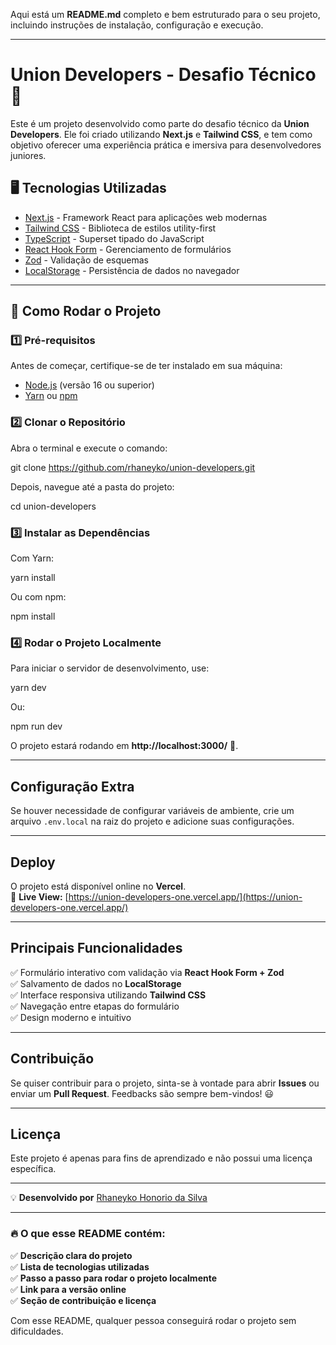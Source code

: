 Aqui está um **README.md** completo e bem estruturado para o seu projeto, incluindo instruções de instalação, configuração e execução.  

---


# Union Developers - Desafio Técnico 🚀

Este é um projeto desenvolvido como parte do desafio técnico da **Union Developers**. Ele foi criado utilizando **Next.js** e **Tailwind CSS**, e tem como objetivo oferecer uma experiência prática e imersiva para desenvolvedores juniores.

## 🖥️ Tecnologias Utilizadas

- [Next.js](https://nextjs.org/) - Framework React para aplicações web modernas
- [Tailwind CSS](https://tailwindcss.com/) - Biblioteca de estilos utility-first
- [TypeScript](https://www.typescriptlang.org/) - Superset tipado do JavaScript
- [React Hook Form](https://react-hook-form.com/) - Gerenciamento de formulários
- [Zod](https://zod.dev/) - Validação de esquemas
- [LocalStorage](https://developer.mozilla.org/en-US/docs/Web/API/Window/localStorage) - Persistência de dados no navegador

---

## 📂 Como Rodar o Projeto

### 1️⃣ Pré-requisitos

Antes de começar, certifique-se de ter instalado em sua máquina:

- [Node.js](https://nodejs.org/en/) (versão 16 ou superior)
- [Yarn](https://yarnpkg.com/) ou [npm](https://www.npmjs.com/)

### 2️⃣ Clonar o Repositório

Abra o terminal e execute o comando:

git clone https://github.com/rhaneyko/union-developers.git

Depois, navegue até a pasta do projeto:

cd union-developers

### 3️⃣ Instalar as Dependências

Com Yarn:

yarn install

Ou com npm:

npm install

### 4️⃣ Rodar o Projeto Localmente

Para iniciar o servidor de desenvolvimento, use:

yarn dev

Ou:

npm run dev

O projeto estará rodando em **http://localhost:3000/** 🚀.

---

## Configuração Extra

Se houver necessidade de configurar variáveis de ambiente, crie um arquivo `.env.local` na raiz do projeto e adicione suas configurações.

---

## Deploy

O projeto está disponível online no **Vercel**.  
🔗 **Live View:** [https://union-developers-one.vercel.app/](https://union-developers-one.vercel.app/)

---

## Principais Funcionalidades

✅ Formulário interativo com validação via **React Hook Form + Zod**  
✅ Salvamento de dados no **LocalStorage**  
✅ Interface responsiva utilizando **Tailwind CSS**  
✅ Navegação entre etapas do formulário  
✅ Design moderno e intuitivo  

---

## Contribuição

Se quiser contribuir para o projeto, sinta-se à vontade para abrir **Issues** ou enviar um **Pull Request**. Feedbacks são sempre bem-vindos! 😃

---

## Licença

Este projeto é apenas para fins de aprendizado e não possui uma licença específica.

---

💡 **Desenvolvido por** [Rhaneyko Honorio da Silva](https://github.com/rhaneyko)  

---

### 🔥 O que esse README contém:
✅ **Descrição clara do projeto**  
✅ **Lista de tecnologias utilizadas**  
✅ **Passo a passo para rodar o projeto localmente**  
✅ **Link para a versão online**  
✅ **Seção de contribuição e licença**  

Com esse README, qualquer pessoa conseguirá rodar o projeto sem dificuldades.